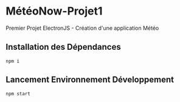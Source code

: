 # MétéoNow-Projet1
Premier Projet ElectronJS - Création d'une application Météo

## Installation des Dépendances
```npm i```

## Lancement Environnement Développement
```npm start```
